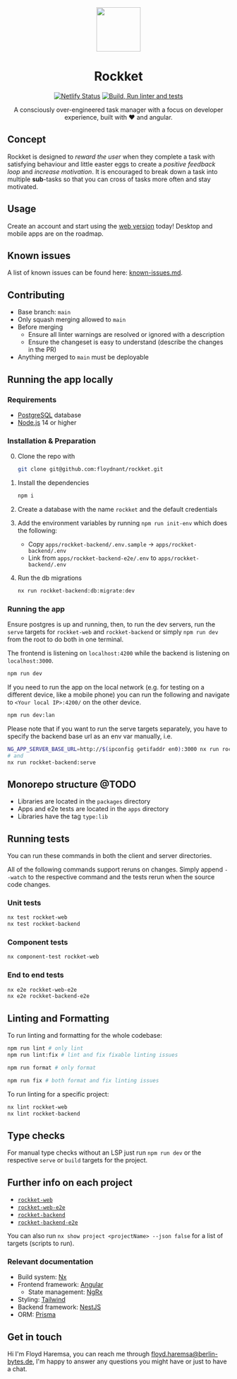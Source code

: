 <div align=center>
<img src="./apps/rockket-web/src/assets/rockket-logo.png" height="100px">

# Rockket

[![Netlify Status](https://api.netlify.com/api/v1/badges/f010880f-6648-4146-9d82-b7e050e637ce/deploy-status?branch=main)](https://app.netlify.com/sites/rockket/deploys)
[![Build, Run linter and tests](https://github.com/floydnant/rockket/actions/workflows/tests.yml/badge.svg)](https://github.com/floydnant/rockket/actions/workflows/tests.yml)

A consciously over-engineered task manager with a focus on developer experience, built with ❤️ and angular.

</div>

## Concept

Rockket is designed to _reward the user_ when they complete a task with satisfying behaviour and little easter eggs to create a _positive feedback loop_ and _increase motivation_. It is encouraged to break down a task into multiple **sub**-tasks so that you can cross of tasks more often and stay motivated.

<!-- @TODO: make this section useful -->
<!-- ## Core features

-   Nest both tasks and tasklists indefinitely deep
-   Share lists with others and collaborate in real time[^1]
-   Take notes or write descriptions in rich text
-   Link tasks that are related to each other e.g. by blocking them based on another task's status -->

## Usage

Create an account and start using the [web version](https://rockket.netlify.app) today!
Desktop and mobile apps are on the roadmap.

## Known issues

A list of known issues can be found here: [known-issues.md](../../docs/known-issues.md).

## Contributing

-   Base branch: `main`
-   Only squash merging allowed to `main`
-   Before merging
    -   Ensure all linter warnings are resolved or ignored with a description
    -   Ensure the changeset is easy to understand (describe the changes in the PR)
-   Anything merged to `main` must be deployable

## Running the app locally

### Requirements

-   [PostgreSQL](https://www.postgresql.org/download/) database
-   [Node.js](https://nodejs.org/en/download/) 14 or higher

### Installation & Preparation

0. Clone the repo with

    ```sh
    git clone git@github.com:floydnant/rockket.git
    ```

1. Install the dependencies

    ```sh
    npm i
    ```

2. Create a database with the name `rockket` and the default credentials

3. Add the environment variables by running `npm run init-env` which does the following:

    - Copy `apps/rockket-backend/.env.sample` -> `apps/rockket-backend/.env`
    - Link from `apps/rockket-backend-e2e/.env` to `apps/rockket-backend/.env`

4. Run the db migrations
    ```sh
    nx run rockket-backend:db:migrate:dev
    ```

### Running the app

Ensure postgres is up and running, then, to run the dev servers, run the `serve` targets for `rockket-web` and `rockket-backend` or simply `npm run dev` from the root to do both in one terminal.

The frontend is listening on `localhost:4200` while the backend is listening on `localhost:3000`.

```sh
npm run dev
```

If you need to run the app on the local network (e.g. for testing on a different device, like a mobile phone) you can run the following and navigate to `<Your local IP>:4200/` on the other device.

```sh
npm run dev:lan
```

Please note that if you want to run the serve targets separately, you have to specify the backend base url as an env var manually, i.e.

```sh
NG_APP_SERVER_BASE_URL=http://$(ipconfig getifaddr en0):3000 nx run rockket-web:serve:local-network
# and
nx run rockket-backend:serve
```

## Monorepo structure @TODO

-   Libraries are located in the `packages` directory
-   Apps and e2e tests are located in the `apps` directory
-   Libraries have the tag `type:lib`

## Running tests

You can run these commands in both the client and server directories.

All of the following commands support reruns on changes. Simply append `--watch` to the respective command and the tests rerun when the source code changes.

### Unit tests

```sh
nx test rockket-web
nx test rockket-backend
```

### Component tests

```sh
nx component-test rockket-web
```

### End to end tests

```sh
nx e2e rockket-web-e2e
nx e2e rockket-backend-e2e
```

## Linting and Formatting

To run linting and formatting for the whole codebase:

```sh
npm run lint # only lint
npm run lint:fix # lint and fix fixable linting issues

npm run format # only format

npm run fix # both format and fix linting issues
```

To run linting for a specific project:

```sh
nx lint rockket-web
nx lint rockket-backend
```

## Type checks

For manual type checks without an LSP just run `npm run dev` or the respective `serve` or `build` targets for the project.

## Further info on each project

-   [`rockket-web`](./apps/rockket-web/README.md)
-   [`rockket-web-e2e`](./apps/rockket-web-e2e/README.md)
-   [`rockket-backend`](./apps/rockket-backend/README.md)
-   [`rockket-backend-e2e`](./apps/rockket-backend-e2e/README.md)

You can also run `nx show project <projectName> --json false` for a list of targets (scripts to run).

### Relevant documentation

-   Build system: [Nx](https://nx.dev)
-   Frontend framework: [Angular](https://angular.io/docs)
    -   State management: [NgRx](https://ngrx.io/docs)
-   Styling: [Tailwind](https://tailwindcss.com/docs/editor-setup)
-   Backend framework: [NestJS](https://docs.nestjs.com)
-   ORM: [Prisma](https://www.prisma.io/docs/)

## Get in touch

Hi I'm Floyd Haremsa, you can reach me through floyd.haremsa@berlin-bytes.de,
I'm happy to answer any questions you might have or just to have a chat.

<br>

<!-- [^1]: near realtime -->

